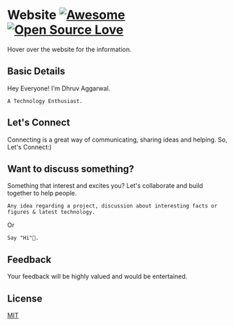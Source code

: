 # Website [![Awesome](https://awesome.re/badge.svg)](https://awesome.re) [![Open Source Love](https://badges.frapsoft.com/os/v2/open-source.svg?v=103)](https://github.com/devfolioco/react-otp-input)

Hover over the website for the information.

## Basic Details 

Hey Everyone! I'm Dhruv Aggarwal.

```
A Technology Enthusiast.
````

## Let's Connect

Connecting is a great way of communicating, sharing ideas and helping. So, Let's Connect:)

## Want to discuss something?

Something that interest and excites you? Let's collaborate and build together to help people.

````
Any idea regarding a project, discussion about interesting facts or figures & latest technology.
````
Or
````
Say "Hi"👋.
````

## Feedback

Your feedback will be highly valued and would be entertained.

## License
[MIT](https://github.com/dA505819/dA505819.github.io/blob/master/LICENSE)
